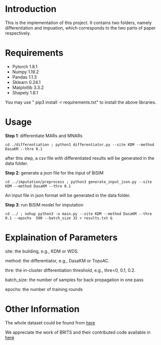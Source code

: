 # Introduction
This is the implementation of this project. It contains two folders, namely differentiation and impuation, which corresponds to the two parts of paper
respectively.
# Requirements

- Pytorch 1.8.1
- Numpy 1.19.2
- Pandas 1.1.3
- Sklearn 0.24.1
- Matplotlib 3.3.2
- Shapely 1.8.1

You may use " pip3 install -r requirements.txt" to install the above libraries.


# Usage
**Step 1**: differentiate MARs and MNARs
``` 
cd ./differentiation ; python3 differentiator.py --site KDM --method DasaKM --thre 0.1
```
after this step, a csv file with differentiated results will be generated in the data folder.

**Step 2**: generate a json file for the input of BiSIM
``` 
cd ../imputation/preprocess ; python3 generate_input_json.py --site KDM --method DasaKM --thre 0.1 
```
An input file in json format will be generated in the data folder.

**Step 3**:  run BiSIM model for imputation
``` 
cd ../ ; nohup python3 -u main.py --site KDM --method DasaKM --thre 0.1 --epochs  500 --batch_size 32 > results.txt & 
```

# Explaination of Parameters
site: the building, e.g., KDM or WDS.

method:  the differentiator, e.g., DasaKM or TopoAC.

thre: the in-cluster differentiation threshold, e.g., thre=0, 0.1, 0.2.

batch_size: the number of samples for back propagation in one pass

epochs: the number of training rounds

# Other Information
The whole dataset could be found from  [here](https://www.kaggle.com/c/indoor-location-navigation/data?select=train)

We appreciate the work of BRITS and their contributed code available in [here](https://github.com/caow13/BRITS)






